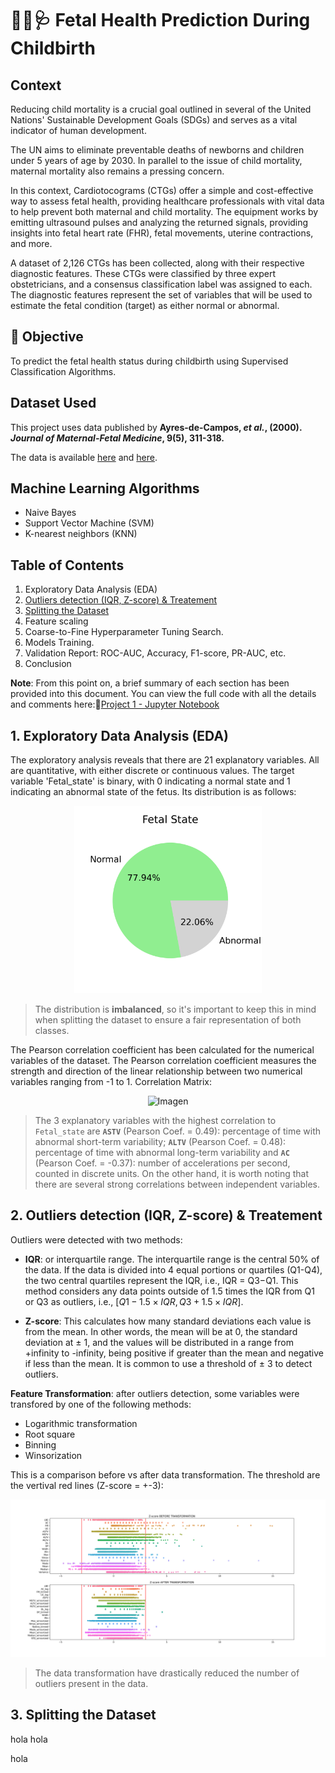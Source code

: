 
# 👶🏻🩺 Fetal Health Prediction During Childbirth

## Context

Reducing child mortality is a crucial goal outlined in several of the United Nations' Sustainable Development Goals (SDGs) and serves as a vital indicator of human development.

The UN aims to eliminate preventable deaths of newborns and children under 5 years of age by 2030. In parallel to the issue of child mortality, maternal mortality also remains a pressing concern.

In this context, Cardiotocograms (CTGs) offer a simple and cost-effective way to assess fetal health, providing healthcare professionals with vital data to help prevent both maternal and child mortality. The equipment works by emitting ultrasound pulses and analyzing the returned signals, providing insights into fetal heart rate (FHR), fetal movements, uterine contractions, and more.

A dataset of 2,126 CTGs has been collected, along with their respective diagnostic features. These CTGs were classified by three expert obstetricians, and a consensus classification label was assigned to each. The diagnostic features represent the set of variables that will be used to estimate the fetal condition (target) as either normal or abnormal.

## 🎯 Objective

To predict the fetal health status during childbirth using Supervised Classification Algorithms.

## Dataset Used

This project uses data published by **Ayres-de-Campos, *et al.*, (2000). *Journal of Maternal-Fetal Medicine*, 9(5), 311-318.**

The data is available [here](https://www.tandfonline.com/doi/abs/10.3109/14767050009053454) and [here](https://www.kaggle.com/datasets/andrewmvd/fetal-health-classification).

## Machine Learning Algorithms

- Naive Bayes
- Support Vector Machine (SVM)
- K-nearest neighbors (KNN)

## Table of Contents 

1. Exploratory Data Analysis (EDA)
2. [Outliers detection (IQR, Z-score) & Treatement](#2-outliers-detection-(iqr,-z-score)-&-treatement)
3. [Splitting the Dataset](#3-splitting-the-dataset)
4. Feature scaling
5. Coarse-to-Fine Hyperparameter Tuning Search.
6. Models Training. <br>
7. Validation Report: ROC-AUC, Accuracy, F1-score, PR-AUC, etc.
8. Conclusion

**Note**: From this point on, a brief summary of each section has been provided into this document. You can view the full code with all the details and comments here:📙[Project 1 - Jupyter Notebook](https://github.com/mjimenezj/Portfolio/blob/main/Projects/Project_1/Project_1.ipynb)

## 1. Exploratory Data Analysis (EDA)

The exploratory analysis reveals that there are 21 explanatory variables. All are quantitative, with either discrete or continuous values. The target variable 'Fetal_state' is binary, with 0 indicating a normal state and 1 indicating an abnormal state of the fetus. Its distribution is as follows:

<p align="center"> <img src="Images/fetal_state.png" alt="Imagen" width="300" /> </p>

> The distribution is **imbalanced**, so it's important to keep this in mind when splitting the dataset to ensure a fair representation of both classes. 

The Pearson correlation coefficient has been calculated for the numerical variables of the dataset. The Pearson correlation coefficient measures the strength and direction of the linear relationship between two numerical variables ranging from -1 to 1. Correlation Matrix: 

<p align="center"> <img src="Images/corr.png" alt="Imagen" width="800" /> </p>

> The 3 explanatory variables with the highest correlation to `Fetal_state` are **`ASTV`** (Pearson Coef. = 0.49): percentage of time with abnormal short-term variability; **`ALTV`** (Pearson Coef. = 0.48): percentage of time with abnormal long-term variability and **`AC`** (Pearson Coef. = -0.37): number of accelerations per second, counted in discrete units. 
> On the other hand, it is worth noting that there are several strong correlations between independent variables.

## 2. Outliers detection (IQR, Z-score) & Treatement

Outliers were detected with two methods:

- **IQR**: or interquartile range. The interquartile range is the central 50% of the data. If the data is divided into 4 equal portions or quartiles (Q1-Q4), the two central quartiles represent the IQR, i.e., IQR = Q3−Q1. This method considers any data points outside of 1.5 times the IQR from Q1 or Q3 as outliers, i.e., $[Q1−1.5×IQR, Q3+1.5×IQR]$.

- **Z-score**: This calculates how many standard deviations each value is from the mean. In other words, the mean will be at 0, the standard deviation at ± 1, and the values will be distributed in a range from +infinity to -infinity, being positive if greater than the mean and negative if less than the mean. It is common to use a threshold of ± 3 to detect outliers.

**Feature Transformation**: after outliers detection, some variables were transfored by one of the following methods:
- Logarithmic transformation
- Root square
- Binning
- Winsorization

This is a comparison before vs after data transformation. The threshold are the vertival red lines (Z-score = +-3):

<p align="center"> <img src="Images/outliers.png" alt="Imagen"/> </p>

> The data transformation have drastically reduced the number of outliers present in the data.

## 3. Splitting the Dataset

hola hola




hola

